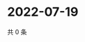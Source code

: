 # 2022-07-19

共 0 条

<!-- BEGIN WEIBO -->
<!-- 最后更新时间 Tue Jul 19 2022 03:13:07 GMT+0800 (China Standard Time) -->

<!-- END WEIBO -->
